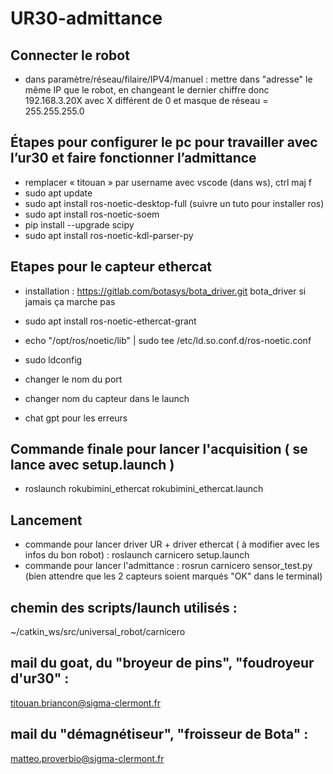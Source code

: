 # UR30-admittance

## Connecter le robot
- dans paramètre/réseau/filaire/IPV4/manuel : mettre dans "adresse" le même IP que le robot, en changeant le dernier chiffre donc 192.168.3.20X avec X différent de 0 et masque de réseau = 255.255.255.0

## Étapes pour configurer le pc pour travailler avec l’ur30 et faire fonctionner l’admittance 

- remplacer « titouan » par username avec vscode (dans ws), ctrl maj f
- sudo apt update
- sudo apt install ros-noetic-desktop-full (suivre un tuto pour installer ros)
- sudo apt install ros-noetic-soem      
- pip install --upgrade scipy
- sudo apt install ros-noetic-kdl-parser-py


## Etapes pour le capteur ethercat
    

- installation : https://gitlab.com/botasys/bota_driver.git bota_driver si jamais ça marche pas
- sudo apt install ros-noetic-ethercat-grant

- echo "/opt/ros/noetic/lib" | sudo tee /etc/ld.so.conf.d/ros-noetic.conf
- sudo ldconfig 


- changer le nom du port 
- changer nom du capteur dans le launch
- chat gpt pour les erreurs

## Commande finale pour lancer l'acquisition ( se lance avec setup.launch )
- roslaunch rokubimini_ethercat rokubimini_ethercat.launch

## Lancement

- commande pour lancer driver UR + driver ethercat ( à modifier avec les infos du bon robot) : roslaunch carnicero setup.launch
- commande pour lancer l'admittance : rosrun carnicero sensor_test.py (bien attendre que les 2 capteurs soient marqués "OK" dans le terminal)


## chemin des scripts/launch utilisés :
~/catkin_ws/src/universal_robot/carnicero

## mail du goat, du "broyeur de pins", "foudroyeur d'ur30" :
titouan.briancon@sigma-clermont.fr

## mail du "démagnétiseur", "froisseur de Bota" :
matteo.proverbio@sigma-clermont.fr
